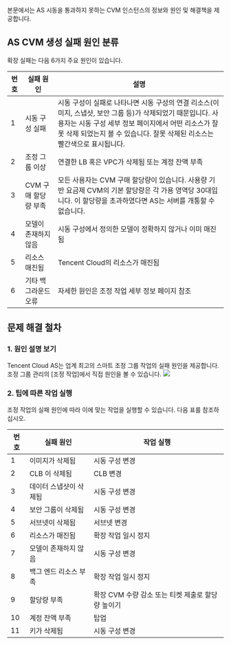 본문에서는 AS 시동을 통과하지 못하는 CVM 인스턴스의 정보와 원인 및 해결책을 제공합니다.

## AS CVM 생성 실패 원인 분류

확장 실패는 다음 6가지 주요 원인이 있습니다.

| 번호 | 실패 원인 | 설명 | 
|---------|---------|---------|
| 1 | 시동 구성 실패 | 시동 구성이 실패로 나타나면 시동 구성의 연결 리소스(이미지, 스냅샷, 보안 그룹 등)가 삭제되었기 때문입니다. 사용자는 시동 구성 세부 정보 페이지에서 어떤 리소스가 잘못 삭제 되었는지 볼 수 있습니다. 잘못 삭제된 리소스는 빨간색으로 표시됩니다. | 
| 2 | 조정 그룹 이상 | 연결한 LB 혹은 VPC가 삭제됨 또는 계정 잔액 부족 | 
| 3 | CVM 구매 할당량 부족 | 모든 사용자는 CVM 구매 할당량이 있습니다. 사용량 기반 요금제 CVM의 기본 할당량은 각 가용 영역당 30대입니다. 이 할당량을 초과하였다면 AS는 서버를 개통할 수 없습니다. | 
| 4 | 모델이 존재하지 않음 | 시동 구성에서 정의한 모델이 정확하지 않거나 이미 매진됨 | 
| 5 | 리소스 매진됨 | Tencent Cloud의 리소스가 매진됨 | 
| 6 | 기타 백그라운드 오류 | 자세한 원인은 조정 작업 세부 정보 페이지 참조 | 

## 문제 해결 철차

### 1. 원인 설명 보기

Tencent Cloud AS는 업계 최고의 스마트 조정 그룹 작업의 실패 원인을 제공합니다.
조정 그룹 관리의 [조정 작업]에서 직접 원인을 볼 수 있습니다.
![](https://mc.qcloudimg.com/static/img/51e997b42d2d7e7ce6d8bf3f2e662411/0.jpg)

### 2. 팁에 따른 작업 실행

조정 작업의 실패 원인에 따라 이에 맞는 작업을 실행할 수 있습니다. 다음 표를 참조하십시오.

| 번호 | 실패 원인 | 작업 실행 | 
|---------|---------|---------|
| 1 | 이미지가 삭제됨 | 	시동 구성 변경 | 
| 2 | CLB 이 삭제됨 | CLB 변경 | 
| 3 | 데이터 스냅샷이 삭제됨 | 시동 구성 변경 | 
| 4 | 보안 그룹이 삭제됨 | 시동 구성 변경 | 
| 5 | 서브넷이 삭제됨 | 서브넷 변경 | 
| 6 | 리소스가 매진됨 | 확장 작업 일시 정지 | 
| 7 | 모델이 존재하지 않음 | 시동 구성 변경 | 
| 8 | 백그 엔드 리소스 부족 | 확장 작업 일시 정지 | 
| 9 | 할당량 부족 | 확장 CVM 수량 감소 또는 티켓 제출로 할당량 높이기 | 
| 10 | 계정 잔액 부족 | 탑업 | 
| 11 | 키가 삭제됨 | 시동 구성 변경 | 

